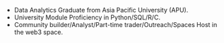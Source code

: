 - Data Analytics Graduate from Asia Pacific University (APU).
- University Module Proficiency in Python/SQL/R/C.
- Community builder/Analyst/Part-time trader/Outreach/Spaces Host in the web3 space.
<!---
yhcominthru/yhcominthru is a ✨ special ✨ repository because its `README.md` (this file) appears on your GitHub profile.
You can click the Preview link to take a look at your changes.
--->
